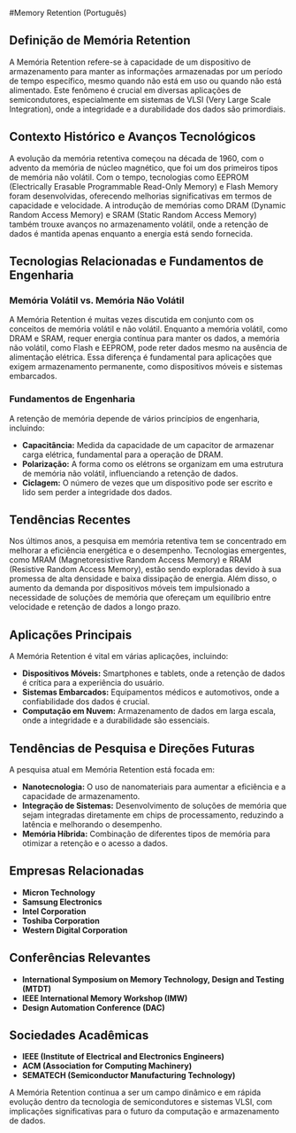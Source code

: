 #Memory Retention (Português)

## Definição de Memória Retention

A Memória Retention refere-se à capacidade de um dispositivo de armazenamento para manter as informações armazenadas por um período de tempo específico, mesmo quando não está em uso ou quando não está alimentado. Este fenômeno é crucial em diversas aplicações de semicondutores, especialmente em sistemas de VLSI (Very Large Scale Integration), onde a integridade e a durabilidade dos dados são primordiais.

## Contexto Histórico e Avanços Tecnológicos

A evolução da memória retentiva começou na década de 1960, com o advento da memória de núcleo magnético, que foi um dos primeiros tipos de memória não volátil. Com o tempo, tecnologias como EEPROM (Electrically Erasable Programmable Read-Only Memory) e Flash Memory foram desenvolvidas, oferecendo melhorias significativas em termos de capacidade e velocidade. A introdução de memórias como DRAM (Dynamic Random Access Memory) e SRAM (Static Random Access Memory) também trouxe avanços no armazenamento volátil, onde a retenção de dados é mantida apenas enquanto a energia está sendo fornecida.

## Tecnologias Relacionadas e Fundamentos de Engenharia

### Memória Volátil vs. Memória Não Volátil

A Memória Retention é muitas vezes discutida em conjunto com os conceitos de memória volátil e não volátil. Enquanto a memória volátil, como DRAM e SRAM, requer energia contínua para manter os dados, a memória não volátil, como Flash e EEPROM, pode reter dados mesmo na ausência de alimentação elétrica. Essa diferença é fundamental para aplicações que exigem armazenamento permanente, como dispositivos móveis e sistemas embarcados.

### Fundamentos de Engenharia

A retenção de memória depende de vários princípios de engenharia, incluindo:

- **Capacitância:** Medida da capacidade de um capacitor de armazenar carga elétrica, fundamental para a operação de DRAM.
- **Polarização:** A forma como os elétrons se organizam em uma estrutura de memória não volátil, influenciando a retenção de dados.
- **Ciclagem:** O número de vezes que um dispositivo pode ser escrito e lido sem perder a integridade dos dados.

## Tendências Recentes

Nos últimos anos, a pesquisa em memória retentiva tem se concentrado em melhorar a eficiência energética e o desempenho. Tecnologias emergentes, como MRAM (Magnetoresistive Random Access Memory) e RRAM (Resistive Random Access Memory), estão sendo exploradas devido à sua promessa de alta densidade e baixa dissipação de energia. Além disso, o aumento da demanda por dispositivos móveis tem impulsionado a necessidade de soluções de memória que ofereçam um equilíbrio entre velocidade e retenção de dados a longo prazo.

## Aplicações Principais

A Memória Retention é vital em várias aplicações, incluindo:

- **Dispositivos Móveis:** Smartphones e tablets, onde a retenção de dados é crítica para a experiência do usuário.
- **Sistemas Embarcados:** Equipamentos médicos e automotivos, onde a confiabilidade dos dados é crucial.
- **Computação em Nuvem:** Armazenamento de dados em larga escala, onde a integridade e a durabilidade são essenciais.

## Tendências de Pesquisa e Direções Futuras

A pesquisa atual em Memória Retention está focada em:

- **Nanotecnologia:** O uso de nanomateriais para aumentar a eficiência e a capacidade de armazenamento.
- **Integração de Sistemas:** Desenvolvimento de soluções de memória que sejam integradas diretamente em chips de processamento, reduzindo a latência e melhorando o desempenho.
- **Memória Híbrida:** Combinação de diferentes tipos de memória para otimizar a retenção e o acesso a dados.

## Empresas Relacionadas

- **Micron Technology**
- **Samsung Electronics**
- **Intel Corporation**
- **Toshiba Corporation**
- **Western Digital Corporation**

## Conferências Relevantes

- **International Symposium on Memory Technology, Design and Testing (MTDT)**
- **IEEE International Memory Workshop (IMW)**
- **Design Automation Conference (DAC)**

## Sociedades Acadêmicas

- **IEEE (Institute of Electrical and Electronics Engineers)**
- **ACM (Association for Computing Machinery)**
- **SEMATECH (Semiconductor Manufacturing Technology)**

A Memória Retention continua a ser um campo dinâmico e em rápida evolução dentro da tecnologia de semicondutores e sistemas VLSI, com implicações significativas para o futuro da computação e armazenamento de dados.